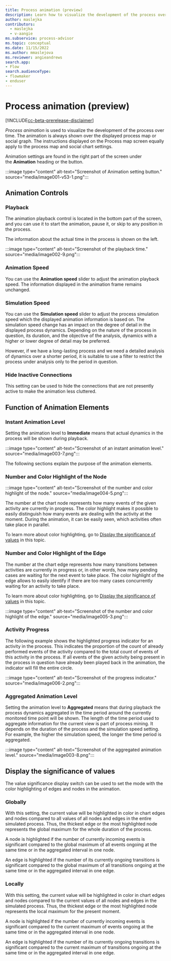 ```yaml
---
title: Process animation (preview)
description: Learn how to visualize the development of the process over time in the Minit desktop application in process advisor.
author: maslejka
contributors:
  - maslejka
  - v-aangie
ms.subservice: process-advisor
ms.topic: conceptual
ms.date: 11/15/2022
ms.author: mmaslejova
ms.reviewer: angieandrews
search.app:
- Flow
search.audienceType:
- flowmaker
- enduser
---
```


# Process animation (preview)

[!INCLUDE[cc-beta-prerelease-disclaimer](../includes/cc-beta-prerelease-disclaimer.md)]

*Process animation* is used to visualize the development of the process over time. The animation is always shown over the displayed process map or social graph. The instructions displayed on the Process map screen equally apply to the process map and social chart settings.

Animation settings are found in the right part of the screen under the **Animation** heading or the button.

:::image type="content" alt-text="Screenshot of Animation setting button." source="media/image001-v53-1.png":::

## Animation Controls

### Playback

The animation playback control is located in the bottom part of the screen, and you can use it to start the animation, pause it, or skip to any position in the process.

The information about the actual time in the process is shown on the left.

:::image type="content" alt-text="Screenshot of the playback time." source="media/image002-9.png":::

### Animation Speed

You can use the **Animation speed** slider to adjust the animation playback speed. The information displayed in the animation frame remains unchanged.

### Simulation Speed

You can use the **Simulation speed** slider to adjust the process simulation speed which the displayed animation information is based on. The simulation speed change has an impact on the degree of detail in the displayed process dynamics. Depending on the nature of the process in question, its duration, and the objective of the analysis, dynamics with a higher or lower degree of detail may be preferred.

However, if we have a long-lasting process and we need a detailed analysis of dynamics over a shorter period, it is suitable to use a filter to restrict the process under analysis only to the period in question.

### Hide Inactive Connections

This setting can be used to hide the connections that are not presently active to make the animation less cluttered.

## Function of Animation Elements

### Instant Animation Level

Setting the animation level to **Immediate** means that actual dynamics in the process will be shown during playback.

:::image type="content" alt-text="Screenshot of an instant animation level." source="media/image003-7.png":::

 The following sections explain the purpose of the animation elements.

### Number and Color Highlight of the Node

:::image type="content" alt-text="Screenshot of the number and color highlight of the node." source="media/image004-5.png":::

The number at the chart node represents how many events of the given activity are currently in progress. The color highlight makes it possible to easily distinguish how many events are dealing with the activity at the moment. During the animation, it can be easily seen, which activities often take place in parallel.

To learn more about color highlighting, go to [Display the significance of values](#display-the-significance-of-values) in this topic.

### Number and Color Highlight of the Edge

The number at the chart edge represents how many transitions between activities are currently in progress or, in other words, how many pending cases are waiting for the next event to take place. The color highlight of the edge allows to easily identify if there are too many cases concurrently waiting for an activity to take place.

To learn more about color highlighting, go to [Display the significance of values](#display-the-significance-of-values) in this topic.

:::image type="content" alt-text="Screenshot of the number and color highlight of the edge." source="media/image005-3.png":::


### Activity Progress

The following example shows the highlighted progress indicator for an activity in the process. This indicates the proportion of the count of already performed events of the activity compared to the total count of events of this activity in the process. If all events of the given activity being present in the process in question have already been played back in the animation, the indicator will fill the entire circle.

:::image type="content" alt-text="Screenshot of the progress indicator." source="media/image006-2.png":::

### Aggregated Animation Level

Setting the animation level to **Aggregated** means that during playback the process dynamics aggregated in the time period around the currently monitored time point will be shown. The length of the time period used to aggregate information for the current view is part of process mining. It depends on the duration of the process and the simulation speed setting. For example, the higher the simulation speed, the longer the time period is aggregated.

:::image type="content" alt-text="Screenshot of the aggregated animation level." source="media/image003-8.png":::

## Display the significance of values

The value significance display switch can be used to set the mode with the color highlighting of edges and nodes in the animation.

### Globally

With this setting, the current value will be highlighted in color in chart edges and nodes compared to all values of all nodes and edges in the entire simulated process. Thus, the thickest edge or the most highlighted node represents the global maximum for the whole duration of the process.

A node is highlighted if the number of currently incoming events is significant compared to the global maximum of all events ongoing at the same time or in the aggregated interval in one node.

An edge is highlighted if the number of its currently ongoing transitions is significant compared to the global maximum of all transitions ongoing at the same time or in the aggregated interval in one edge.

### Locally

With this setting, the current value will be highlighted in color in chart edges and nodes compared to the current values of all nodes and edges in the simulated process. Thus, the thickest edge or the most highlighted node represents the local maximum for the present moment.

A node is highlighted if the number of currently incoming events is significant compared to the current maximum of events ongoing at the same time or in the aggregated interval in one node.

An edge is highlighted if the number of its currently ongoing transitions is significant compared to the current maximum of transitions ongoing at the same time or in the aggregated interval in one edge.


